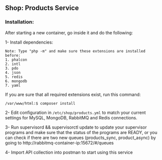 Shop: Products Service
--
### Installation:

After starting a new container, go inside it and do the following:

1- Install dependencies:
```text
Note: Type "php -m" and make sure these extensions are installed before:
1. phalcon
2. intl
3. pdo
4. json
5. redis
6. mongodb
7. yaml
```
If you are sure that all required extensions exist, run this command:
```shell script
/var/www/html:$ composer install
```

2- Edit configuration in ```/etc/shop/products.yml``` to match your current settings for MySQL, MongoDB, RabbitMQ and Redis connections.

3- Run supervisord && supervisorctl update to update your supervisor programs and make sure that the status of the programs are READY, or you can check if there are two new queues (products_sync, product_async) by going to http://rabbitmq-container-ip:15672/#/queues

4- Import API collection into postman to start using this service